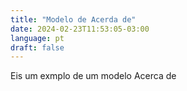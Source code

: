 ```yaml
---
title: "Modelo de Acerda de"
date: 2024-02-23T11:53:05-03:00
language: pt
draft: false
---
```


Eis um exmplo de um modelo Acerca de
